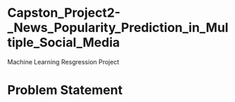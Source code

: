 # Capston_Project2-_News_Popularity_Prediction_in_Multiple_Social_Media
Machine Learning Resgression Project
# **Problem Statement**
